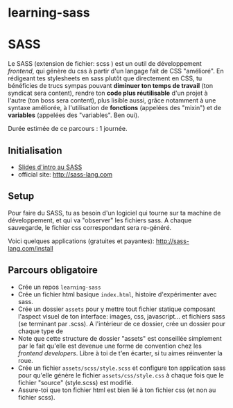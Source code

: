 # learning-sass

# SASS
Le SASS (extension de fichier: scss ) est un outil de développement *frontend*, qui génère du css à partir d'un langage fait de CSS "amélioré". En rédigeant tes stylesheets en sass plutôt que directement en CSS, tu bénéficies de trucs sympas pouvant **diminuer ton temps de travail** (ton syndicat sera content), rendre ton **code plus réutilisable** d'un projet à l'autre (ton boss sera content), plus lisible aussi, grâce notamment à une syntaxe améliorée, à l'utilisation de **fonctions** (appelées des "mixin") et de **variables** (appelées des "variables". Ben oui).

Durée estimée de ce parcours : 1 journée.

## Initialisation
- [Slides d'intro au SASS](https://docs.google.com/presentation/d/1GFK1HjajFu8Hc3rLt9iIiv9hrgcVEEvTnFQmEporFxk/edit#slide=id.g35ed75ccf_057)
- official site: http://sass-lang.com 


## Setup
Pour faire du SASS, tu as besoin d'un logiciel qui tourne sur ta machine de développement, et qui va "observer" les fichiers sass. A chaque sauvegarde, le fichier css correspondant sera re-généré.

Voici quelques applications (gratuites et payantes): http://sass-lang.com/install

## Parcours obligatoire
- Crée un repos `learning-sass`
- Crée un fichier html basique `index.html`, histoire d'expérimenter avec sass.
- Crée un dossier `assets` pour y mettre tout fichier statique composant l'aspect visuel de ton interface: images, css, javascript... et fichiers sass (se terminant par .scss). A l'intérieur de ce dossier, crée un dossier pour chaque type de 
- Note que cette structure de dossier "assets" est conseillée simplement par le fait qu'elle est devenue une forme de convention chez les *frontend developers*. Libre à toi de t'en écarter, si tu aimes réinventer la roue.
- Crée un fichier `assets/scss/style.scss`  et configure ton application sass pour qu'elle génère le fichier  `assets/css/style.css` à chaque fois que le fichier "source" (style.scss) est modifié.
- Assure-toi que ton fichier html est bien lié à ton fichier css (et non au fichier scss).
